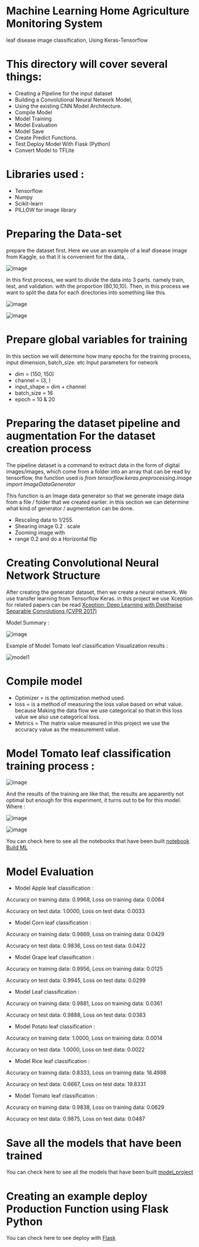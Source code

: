# Machine Learning Home Agriculture Monitoring System
leaf disease image classification, Using Keras-Tensorflow

# This directory will cover several things:

* Creating a Pipeline for the input dataset
* Building a Convolutional Neural Network Model,
* Using the existing CNN Model Architecture.
* Compile Model
* Model Training
* Model Evaluation
* Model Save
* Create Predict Functions.
* Test Deploy Model With Flask (Python)
* Convert Model to TFLite

# Libraries used :

* Tensorflow 
* Numpy
* Scikit-learn
* PILLOW for image library

# Preparing the Data-set
prepare the dataset first. Here we use an example of a leaf disease image from Kaggle, so that it is convenient for the data, .

![image](https://user-images.githubusercontent.com/67249292/120629468-09949800-c490-11eb-91cb-05389789c8b0.png)
        
In this first process, we want to divide the data into 3 parts. namely train, test, and validation. with the proportion (80,10,10).
Then, in this process we want to split the data for each directories into something like this.

![image](https://user-images.githubusercontent.com/67249292/120629667-3f398100-c490-11eb-9680-e57a003da197.png)

![image](https://user-images.githubusercontent.com/67249292/120629731-51b3ba80-c490-11eb-9315-a85961f4b2d8.png)

        
# Prepare global variables for training
In this section we will determine how many epochs for the training process, input dimension, batch_size. etc
Input parameters for network
* dim = (150, 150)
* channel = (3, )
* input_shape = dim + channel
* batch_size = 16
* epoch = 10 & 20 

# Preparing the dataset pipeline and augmentation For the dataset creation process
The pipeline dataset is a command to extract data in the form of digital images/images, which come from a folder into an array that can be read by tensorflow, the function used is *from tensorflow.keras.preprocessing.image import ImageDataGenerator*

This function is an Image data generator so that we generate image data from a file / folder that we created earlier. in this section we can determine what kind of generator / augmentation can be done.

* Rescaling data to 1/255.
* Shearing image 0.2 . scale
* Zooming image with
* range 0.2 and do a Horizontal flip

# Creating Convolutional Neural Network Structure
After creating the generator dataset, then we create a neural network. We use transfer learning from Tensorflow Keras. in this project we use Xception for related papers can be read [Xception: Deep Learning with Depthwise Separable Convolutions (CVPR 2017)](https://arxiv.org/abs/1610.02357)

Model Summary : 

![image](https://user-images.githubusercontent.com/67249292/120637994-c808ea80-c499-11eb-84e7-126c25913f2c.png)

Example of Model Tomato leaf classification Visualization results :

![model1](https://user-images.githubusercontent.com/67249292/120635482-b96d0400-c496-11eb-80b7-d810949db504.png)

# Compile model
* Optimizer = is the optimization method used.
* loss = is a method of measuring the loss value based on what value. because Making the data flow we use categorical so that in this loss value we also use categorical loss.
* Metrics = The matrix value measured in this project we use the accuracy value as the measurement value.

# Model Tomato leaf classification training process :

![image](https://user-images.githubusercontent.com/67249292/120635149-554a4000-c496-11eb-8474-657716dbb722.png)

And the results of the training are like that, the results are apparently not optimal but enough for this experiment, it turns out to be for this model. Where :

![image](https://user-images.githubusercontent.com/67249292/120635987-4a43df80-c497-11eb-95cc-63b23a35a5a4.png)

![image](https://user-images.githubusercontent.com/67249292/120636020-56c83800-c497-11eb-85ab-01e9086f2e49.png)

You can check here to see all the notebooks that have been built [notebook Build ML](https://github.com/maulanaakbardj/Home-Agriculture-Monitoring-System/tree/main/ML/notebook/BuildML)

# Model Evaluation

* Model Apple leaf classification :

Accuracy on training data: 0.9968, 
Loss on training data: 0.0064 

Accuracy on test data: 1.0000,
Loss on test data: 0.0033 

* Model Corn leaf classification :

Accuracy on training data: 0.9869,
Loss on training data: 0.0429 

Accuracy on test data: 0.9836, 
Loss on test data: 0.0422 

* Model Grape leaf classification :

Accuracy on training data: 0.9956, 
Loss on training data: 0.0125 

Accuracy on test data: 0.9945, 
Loss on test data: 0.0299 

* Model Leaf classification :

Accuracy on training data: 0.9881, 
Loss on training data: 0.0361 

Accuracy on test data: 0.9888, 
Loss on test data: 0.0383 

* Model Potato leaf classification :

Accuracy on training data: 1.0000, 
Loss on training data: 0.0014 

Accuracy on test data: 1.0000, 
Loss on test data: 0.0022 

* Model Rice leaf classification :

Accuracy on training data: 0.8333, 
Loss on training data: 16.4998 

Accuracy on test data: 0.6667, 
Loss on test data: 19.8331 

* Model Tomato leaf classification :

Accuracy on training data: 0.9838, 
Loss on training data: 0.0629 

Accuracy on test data: 0.9875,
Loss on test data: 0.0487 

# Save all the models that have been trained
You can check here to see all the models that have been built [model_project](https://github.com/maulanaakbardj/Home-Agriculture-Monitoring-System/tree/main/ML/model_project)

# Creating an example deploy Production Function using Flask Python
You can check here to see deploy with [Flask](https://github.com/maulanaakbardj/Home-Agriculture-Monitoring-System/tree/main/ML/Flask/Deploy%20Test)
